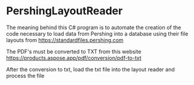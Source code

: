 # PershingLayoutReader

The meaning behind this C# program is to automate the creation of the code necessary to load data from Pershing into a database using their file layouts from https://standardfiles.pershing.com

The PDF's must be converted to TXT from this website https://products.aspose.app/pdf/conversion/pdf-to-txt

After the conversion to txt, load the txt file into the layout reader and process the file
